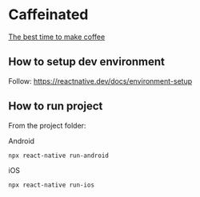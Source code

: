 # Caffeinated
[The best time to make coffee](https://en.ilovecoffee.jp/posts/view/57)

## How to setup dev environment

Follow: https://reactnative.dev/docs/environment-setup

## How to run project

From the project folder:

Android

```bash
npx react-native run-android
```

iOS

```bash
npx react-native run-ios
```
